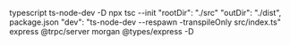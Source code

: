 typescript ts-node-dev -D
npx tsc --init
    "rootDir": "./src" 
    "outDir": "./dist",     
package.json
    "dev": "ts-node-dev --respawn -transpileOnly src/index.ts"
express @trpc/server morgan
    @types/express -D
